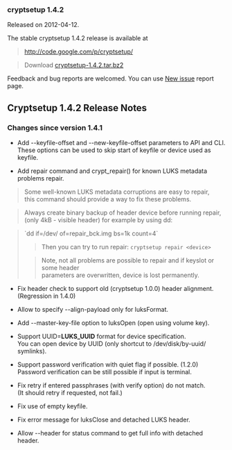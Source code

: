 ### cryptsetup 1.4.2 ###
Released on 2012-04-12.

The stable cryptsetup 1.4.2 release is available at

> http://code.google.com/p/cryptsetup/

> Download [cryptsetup-1.4.2.tar.bz2](http://cryptsetup.googlecode.com/files/cryptsetup-1.4.2.tar.bz2)

Feedback and bug reports are welcomed. You can use  [New issue](http://code.google.com/p/cryptsetup/issues/entry) report page.

## Cryptsetup 1.4.2 Release Notes ##

### Changes since version 1.4.1 ###

  * Add --keyfile-offset and --new-keyfile-offset parameters to API and CLI.<br>These options can be used to skip start of keyfile or device used as keyfile.</li></ul>

<ul><li>Add repair command and crypt_repair() for known LUKS metadata problems repair.</li></ul>

<blockquote>Some well-known LUKS metadata corruptions are easy to repair,<br>this command should provide a way to fix these problems.</blockquote>

> Always create binary backup of header device before running repair, <br>(only 4kB - visible header) for example by using dd:</li></ul>

<blockquote>`dd if=/dev/<device> of=repair_bck.img bs=1k count=4`

> Then you can try to run repair:
> `cryptsetup repair <device>`

> Note, not all problems are possible to repair and if keyslot or some header<br>parameters are overwritten, device is lost permanently.</blockquote>

  * Fix header check to support old (cryptsetup 1.0.0) header alignment.<br>(Regression in 1.4.0)</li></ul>

<ul><li>Allow to specify --align-payload only for luksFormat.</li></ul>

<ul><li>Add --master-key-file option to luksOpen (open using volume key).</li></ul>

<ul><li>Support UUID=<b>LUKS_UUID</b> format for device specification.<br>You can open device by UUID (only shortcut to /dev/disk/by-uuid/ symlinks).</li></ul>

  * Support password verification with quiet flag if possible. (1.2.0)<br>Password verification can be still possible if input is terminal.</li></ul>

<ul><li>Fix retry if entered passphrases (with verify option) do not match.<br>(It should retry if requested, not fail.)</li></ul>

  * Fix use of empty keyfile.

  * Fix error message for luksClose and detached LUKS header.

  * Allow --header for status command to get full info with detached header.